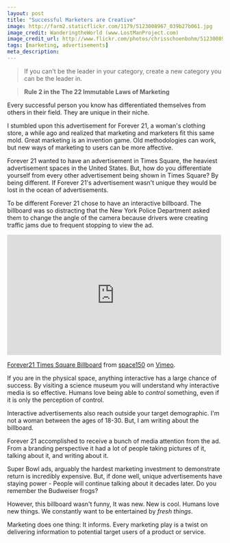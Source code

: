 ```yaml
---
layout: post
title: "Successful Marketers are Creative"
image: http://farm2.staticflickr.com/1179/5123008967_039b27b061.jpg
image_credit: WanderingtheWorld (www.LostManProject.com)
image_credit_url: http://www.flickr.com/photos/chrisschoenbohm/5123008967/
tags: [marketing, advertisements]
meta_description: 
---
```


> If you can't be the leader in your category, create a new category you can be the leader in.

> __Rule 2 in the The 22 Immutable Laws of Marketing__

Every successful person you know has differentiated themselves from others in their field. They are unique in their niche.

I stumbled upon this advertisement for Forever 21, a woman's clothing store, a while ago and realized that marketing and marketers fit this same mold. Great marketing is an invention game. Old methodologies can work, but new ways of marketing to users can be more affective.

Forever 21 wanted to have an advertisement in Times Square, the heaviest advertisement spaces in the United States. But, how do you differentiate yourself from every other advertisement being shown in Times Square? By being different. If Forever 21's advertisement wasn't unique they would be lost in the ocean of advertisements.

To be different Forever 21 chose to have an interactive billboard. The billboard was so distracting that the New York Police Department asked them to change the angle of the camera because drivers were creating traffic jams due to frequent stopping to view the ad.

<iframe src="http://player.vimeo.com/video/32114343" width="500" height="281" frameborder="0" webkitAllowFullScreen mozallowfullscreen allowFullScreen></iframe> <p><a href="http://vimeo.com/32114343">Forever21 Times Square Billboard</a> from <a href="http://vimeo.com/space150">space150</a> on <a href="http://vimeo.com">Vimeo</a>.</p>

If you are in the physical space, anything interactive has a large chance of success. By visiting a science museum you will understand why interactive media is so effective. Humans love being able to _control_ something, even if it is only the perception of control.

Interactive advertisements also reach outside your target demographic. I'm not a woman between the ages of 18-30. But, I am writing about the billboard.

Forever 21 accomplished to receive a bunch of media attention from the ad. From a branding perspective it had a lot of people taking pictures of it, talking about it, and writing about it.

Super Bowl ads, arguably the hardest marketing investment to demonstrate return is incredibly expensive. But, if done well, unique advertisements have staying power - People will continue talking about it decades later. Do you remember the Budweiser frogs?

However, this billboard wasn't funny, It was new. New is cool. Humans love new things. We constantly want to be entertained by _fresh things_.

Marketing does one thing: It informs. Every marketing play is a twist on delivering information to potential target users of a product or service.
